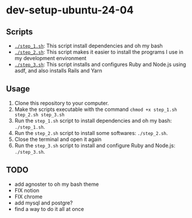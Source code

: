 # dev-setup-ubuntu-24-04

## Scripts
- [`./step_1.sh`](step_1.sh): This script install dependencies and oh my bash
- [`./step_2.sh`](step_2.sh): This script makes it easier to install the programs I use in my development environment
- [`./step_3.sh`](step_3.sh): This script installs and configures Ruby and Node.js using asdf, and also installs Rails and Yarn

## Usage
1. Clone this repository to your computer.
2. Make the scripts executable with the command `chmod +x step_1.sh step_2.sh step_3.sh`
3. Run the `step_1.sh` script to install dependencies and oh my bash: `./step_1.sh`.
4. Run the `step_2.sh` script to install some softwares: `./step_2.sh`.
5. Close the terminal and open it again
6. Run the `step_3.sh` script to install and configure Ruby and Node.js: `./step_3.sh`.

## TODO
- add agnoster to oh my bash theme
- FIX notion
- FIX chrome
- add mysql and postgre?
- find a way to do it all at once